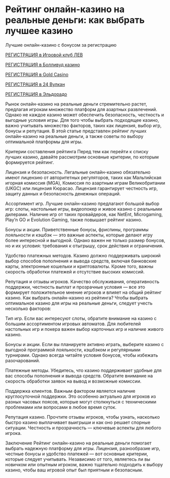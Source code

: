 # Рейтинг онлайн-казино на реальные деньги: как выбрать лучшее казино
Лучшие онлайн-казино с бонусом за регистрацию

[РЕГИСТРАЦИЯ в Игровой клуб ЛЕВ](https://yielddigitals.top?ref=fap_w41726p111_default)

[РЕГИСТРАЦИЯ в Болливуд казино](https://lucky-bo11ywood.top?ref=fap_w41726p129_default)

[РЕГИСТРАЦИЯ в Gold Casino](https://interup-moving.top?ref=fap_w41726p126_default)

[РЕГИСТРАЦИЯ в 24 Вулкан](https://digital-currents.top?ref=fap_w41726p113_default)

[РЕГИСТРАЦИЯ в Эльдорадо](https://digital-pours.top?ref=fap_w41726p112_default)

Рынок онлайн-казино на реальные деньги стремительно растет, предлагая игрокам множество платформ для азартных развлечений. Однако не каждое казино может обеспечить безопасность, честность и выгодные условия игры. Для того чтобы выбрать подходящее казино, важно учитывать множество факторов, таких как лицензия, выбор игр, бонусы и репутация. В этой статье представлен рейтинг лучших онлайн-казино на реальные деньги, а также советы по выбору оптимальной платформы для игры.

Критерии составления рейтинга
Перед тем как перейти к списку лучших казино, давайте рассмотрим основные критерии, по которым формируется рейтинг.

Лицензия и безопасность. Легальные онлайн-казино обязательно имеют лицензию от авторитетных регуляторов, таких как Мальтийская игорная комиссия (MGA), Комиссия по азартным играм Великобритании (UKGC) или лицензия Кюрасао. Лицензия гарантирует честность игр, защиту данных и безопасность денежных операций.

Ассортимент игр. Лучшие онлайн-казино предлагают большой выбор игр: слоты, настольные игры, видеопокер и живое казино с реальными дилерами. Наличие игр от таких провайдеров, как NetEnt, Microgaming, Play’n GO и Evolution Gaming, также повышает рейтинг казино.

Бонусы и акции. Приветственные бонусы, фриспины, программы лояльности и кэшбэк — это важные аспекты, которые делают игру более интересной и выгодной. Однако важен не только размер бонусов, но и их условия: требования к отыгрышу, срок действия и ограничения.

Удобство платежных методов. Казино должно поддерживать широкий выбор способов пополнения и вывода средств, включая банковские карты, электронные кошельки и криптовалюты. Кроме того, важны скорость обработки платежей и отсутствие высоких комиссий.

Репутация и отзывы игроков. Качество обслуживания, оперативность поддержки, честность выплат и прозрачные условия — все это формирует положительное мнение игроков и влияет на общий рейтинг казино.
Как выбрать онлайн-казино из рейтинга?
Чтобы выбрать оптимальное казино для игры на реальные деньги, следует учесть несколько факторов:

Тип игр. Если вас интересуют слоты, обратите внимание на казино с большим ассортиментом игровых автоматов. Для любителей настольных игр и покера важен выбор карточных игр и наличие живого казино.

Бонусы и акции. Если вы планируете активно играть, выберите казино с выгодной программой лояльности, кэшбэком и регулярными турнирами. Однако всегда читайте условия бонусов, чтобы избежать разочарований.

Платежные методы. Убедитесь, что казино поддерживает удобные для вас способы пополнения и вывода средств. Обратите внимание на скорость обработки заявок на вывод и возможные комиссии.

Поддержка клиентов. Важным фактором является наличие круглосуточной поддержки. Это особенно актуально для игроков из разных часовых поясов, которые могут столкнуться с техническими проблемами или вопросами в любое время суток.

Репутация казино. Прочтите отзывы игроков, чтобы узнать, насколько быстро казино выплачивает выигрыши и как оно решает спорные ситуации. Честность и прозрачность — ключевые аспекты для любого игрока.

Заключение
Рейтинг онлайн-казино на реальные деньги помогает выбрать надежную платформу для игры. Лицензия, разнообразие игр, честные бонусы и удобство платежей — вот основные критерии, которые следует учитывать. Независимо от того, являетесь ли вы новичком или опытным игроком, важно тщательно подходить к выбору казино, чтобы ваш игровой опыт был приятным и безопасным.
